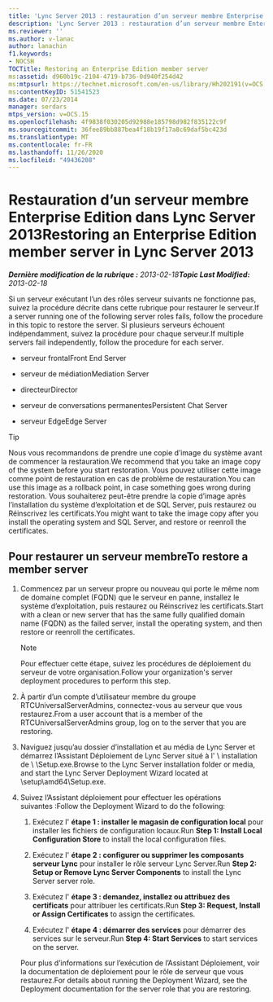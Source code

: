 ```yaml
---
title: 'Lync Server 2013 : restauration d’un serveur membre Enterprise Edition'
description: 'Lync Server 2013 : restauration d’un serveur membre Enterprise Edition.'
ms.reviewer: ''
ms.author: v-lanac
author: lanachin
f1.keywords:
- NOCSH
TOCTitle: Restoring an Enterprise Edition member server
ms:assetid: d960b19c-2104-4719-b736-0d940f254d42
ms:mtpsurl: https://technet.microsoft.com/en-us/library/Hh202191(v=OCS.15)
ms:contentKeyID: 51541523
ms.date: 07/23/2014
manager: serdars
mtps_version: v=OCS.15
ms.openlocfilehash: 4f9838f030205d92988e185798d982f835122c9f
ms.sourcegitcommit: 36fee89bb887bea4f18b19f17a8c69daf5bc423d
ms.translationtype: MT
ms.contentlocale: fr-FR
ms.lasthandoff: 11/26/2020
ms.locfileid: "49436208"
---
```

# <a name="restoring-an-enterprise-edition-member-server-in-lync-server-2013"></a><span data-ttu-id="19b2e-103">Restauration d’un serveur membre Enterprise Edition dans Lync Server 2013</span><span class="sxs-lookup"><span data-stu-id="19b2e-103">Restoring an Enterprise Edition member server in Lync Server 2013</span></span>

<div data-xmlns="http://www.w3.org/1999/xhtml">

<div class="topic" data-xmlns="http://www.w3.org/1999/xhtml" data-msxsl="urn:schemas-microsoft-com:xslt" data-cs="https://msdn.microsoft.com/">

<div data-asp="https://msdn2.microsoft.com/asp">



</div>

<div id="mainSection">

<div id="mainBody"><span data-ttu-id="19b2e-104">

<span> </span></span><span class="sxs-lookup"><span data-stu-id="19b2e-104">

<span> </span></span></span>

<span data-ttu-id="19b2e-105">_**Dernière modification de la rubrique :** 2013-02-18_</span><span class="sxs-lookup"><span data-stu-id="19b2e-105">_**Topic Last Modified:** 2013-02-18_</span></span>

<span data-ttu-id="19b2e-106">Si un serveur exécutant l’un des rôles serveur suivants ne fonctionne pas, suivez la procédure décrite dans cette rubrique pour restaurer le serveur.</span><span class="sxs-lookup"><span data-stu-id="19b2e-106">If a server running one of the following server roles fails, follow the procedure in this topic to restore the server.</span></span> <span data-ttu-id="19b2e-107">Si plusieurs serveurs échouent indépendamment, suivez la procédure pour chaque serveur.</span><span class="sxs-lookup"><span data-stu-id="19b2e-107">If multiple servers fail independently, follow the procedure for each server.</span></span>

  - <span data-ttu-id="19b2e-108">serveur frontal</span><span class="sxs-lookup"><span data-stu-id="19b2e-108">Front End Server</span></span>

  - <span data-ttu-id="19b2e-109">serveur de médiation</span><span class="sxs-lookup"><span data-stu-id="19b2e-109">Mediation Server</span></span>

  - <span data-ttu-id="19b2e-110">directeur</span><span class="sxs-lookup"><span data-stu-id="19b2e-110">Director</span></span>

  - <span data-ttu-id="19b2e-111">serveur de conversations permanentes</span><span class="sxs-lookup"><span data-stu-id="19b2e-111">Persistent Chat Server</span></span>

  - <span data-ttu-id="19b2e-112">serveur Edge</span><span class="sxs-lookup"><span data-stu-id="19b2e-112">Edge Server</span></span>

<div>


> [!TIP]  
> <span data-ttu-id="19b2e-113">Nous vous recommandons de prendre une copie d’image du système avant de commencer la restauration.</span><span class="sxs-lookup"><span data-stu-id="19b2e-113">We recommend that you take an image copy of the system before you start restoration.</span></span> <span data-ttu-id="19b2e-114">Vous pouvez utiliser cette image comme point de restauration en cas de problème de restauration.</span><span class="sxs-lookup"><span data-stu-id="19b2e-114">You can use this image as a rollback point, in case something goes wrong during restoration.</span></span> <span data-ttu-id="19b2e-115">Vous souhaiterez peut-être prendre la copie d’image après l’installation du système d’exploitation et de SQL Server, puis restaurez ou Réinscrivez les certificats.</span><span class="sxs-lookup"><span data-stu-id="19b2e-115">You might want to take the image copy after you install the operating system and SQL Server, and restore or reenroll the certificates.</span></span>



</div>

<div>

## <a name="to-restore-a-member-server"></a><span data-ttu-id="19b2e-116">Pour restaurer un serveur membre</span><span class="sxs-lookup"><span data-stu-id="19b2e-116">To restore a member server</span></span>

1.  <span data-ttu-id="19b2e-117">Commencez par un serveur propre ou nouveau qui porte le même nom de domaine complet (FQDN) que le serveur en panne, installez le système d’exploitation, puis restaurez ou Réinscrivez les certificats.</span><span class="sxs-lookup"><span data-stu-id="19b2e-117">Start with a clean or new server that has the same fully qualified domain name (FQDN) as the failed server, install the operating system, and then restore or reenroll the certificates.</span></span>
    
    <div>
    

    > [!NOTE]  
    > <span data-ttu-id="19b2e-118">Pour effectuer cette étape, suivez les procédures de déploiement du serveur de votre organisation.</span><span class="sxs-lookup"><span data-stu-id="19b2e-118">Follow your organization's server deployment procedures to perform this step.</span></span>

    
    </div>

2.  <span data-ttu-id="19b2e-119">À partir d’un compte d’utilisateur membre du groupe RTCUniversalServerAdmins, connectez-vous au serveur que vous restaurez.</span><span class="sxs-lookup"><span data-stu-id="19b2e-119">From a user account that is a member of the RTCUniversalServerAdmins group, log on to the server that you are restoring.</span></span>

3.  <span data-ttu-id="19b2e-120">Naviguez jusqu’au dossier d’installation et au média de Lync Server et démarrez l’Assistant Déploiement de Lync Server situé à l' \\ installation de \\ \\Setup.exe.</span><span class="sxs-lookup"><span data-stu-id="19b2e-120">Browse to the Lync Server installation folder or media, and start the Lync Server Deployment Wizard located at \\setup\\amd64\\Setup.exe.</span></span>

4.  <span data-ttu-id="19b2e-121">Suivez l’Assistant déploiement pour effectuer les opérations suivantes :</span><span class="sxs-lookup"><span data-stu-id="19b2e-121">Follow the Deployment Wizard to do the following:</span></span>
    
    1.  <span data-ttu-id="19b2e-122">Exécutez l' **étape 1 : installer le magasin de configuration local** pour installer les fichiers de configuration locaux.</span><span class="sxs-lookup"><span data-stu-id="19b2e-122">Run **Step 1: Install Local Configuration Store** to install the local configuration files.</span></span>
    
    2.  <span data-ttu-id="19b2e-123">Exécutez l' **étape 2 : configurer ou supprimer les composants serveur Lync** pour installer le rôle serveur Lync Server.</span><span class="sxs-lookup"><span data-stu-id="19b2e-123">Run **Step 2: Setup or Remove Lync Server Components** to install the Lync Server server role.</span></span>
    
    3.  <span data-ttu-id="19b2e-124">Exécutez l' **étape 3 : demandez, installez ou attribuez des certificats** pour attribuer les certificats.</span><span class="sxs-lookup"><span data-stu-id="19b2e-124">Run **Step 3: Request, Install or Assign Certificates** to assign the certificates.</span></span>
    
    4.  <span data-ttu-id="19b2e-125">Exécutez l' **étape 4 : démarrer des services** pour démarrer des services sur le serveur.</span><span class="sxs-lookup"><span data-stu-id="19b2e-125">Run **Step 4: Start Services** to start services on the server.</span></span>
    
    <span data-ttu-id="19b2e-126">Pour plus d’informations sur l’exécution de l’Assistant Déploiement, voir la documentation de déploiement pour le rôle de serveur que vous restaurez.</span><span class="sxs-lookup"><span data-stu-id="19b2e-126">For details about running the Deployment Wizard, see the Deployment documentation for the server role that you are restoring.</span></span>

<span data-ttu-id="19b2e-127"></div>

</div>

<span> </span>

</div>

</div>

</span><span class="sxs-lookup"><span data-stu-id="19b2e-127"></div>

</div>

<span> </span>

</div>

</div>

</span></span></div>

